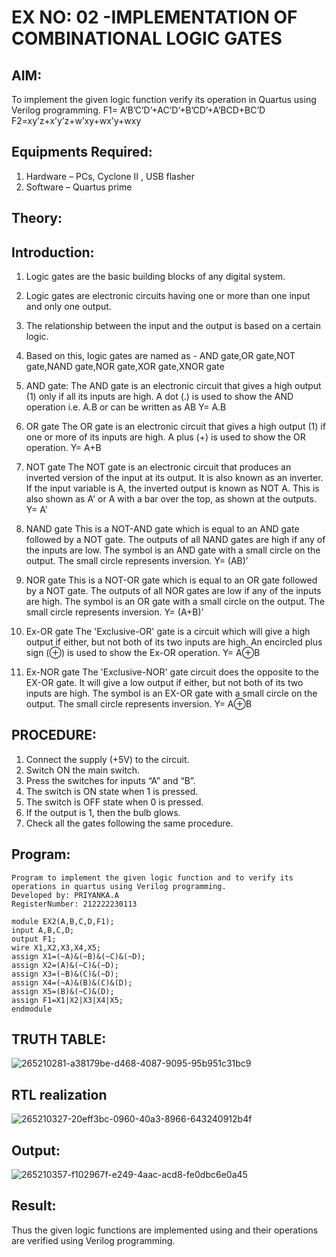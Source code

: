
# EX NO: 02 -IMPLEMENTATION OF COMBINATIONAL LOGIC GATES
## AIM:

To implement the given logic function verify its operation in Quartus using Verilog programming. F1= A’B’C’D’+AC’D’+B’CD’+A’BCD+BC’D F2=xy’z+x’y’z+w’xy+wx’y+wxy
## Equipments Required:

 1. Hardware – PCs, Cyclone II , USB flasher
 2. Software – Quartus prime

## Theory:
## Introduction:

1. Logic gates are the basic building blocks of any digital system.
2. Logic gates are electronic circuits having one or more than one input and only one output.
3. The relationship between the input and the output is based on a certain logic.
4. Based on this, logic gates are named as - AND gate,OR gate,NOT gate,NAND gate,NOR gate,XOR gate,XNOR gate

1. AND gate: The AND gate is an electronic circuit that gives a high output (1) only if all its inputs are high. A dot (.) is used to show the AND operation i.e. A.B or can be written as AB Y= A.B

2. OR gate The OR gate is an electronic circuit that gives a high output (1) if one or more of its inputs are high. A plus (+) is used to show the OR operation. Y= A+B

3. NOT gate The NOT gate is an electronic circuit that produces an inverted version of the input at its output. It is also known as an inverter. If the input variable is A, the inverted output is known as NOT A. This is also shown as A' or A with a bar over the top, as shown at the outputs. Y= A'

4. NAND gate This is a NOT-AND gate which is equal to an AND gate followed by a NOT gate. The outputs of all NAND gates are high if any of the inputs are low. The symbol is an AND gate with a small circle on the output. The small circle represents inversion. Y= (AB)’

 5. NOR gate This is a NOT-OR gate which is equal to an OR gate followed by a NOT gate. The outputs of all NOR gates are low if any of the inputs are high. The symbol is an OR gate with a small circle on the output. The small circle represents inversion. Y= (A+B)’

 6. Ex-OR gate The 'Exclusive-OR' gate is a circuit which will give a high output if either, but not both of its two inputs are high. An encircled plus sign (⊕) is used to show the Ex-OR operation. Y= A⊕B

 7. Ex-NOR gate The 'Exclusive-NOR' gate circuit does the opposite to the EX-OR gate. It will give a low output if either, but not both of its two inputs are high. The symbol is an EX-OR gate with a small circle on the output. The small circle represents inversion. Y= A⊕B

## PROCEDURE:

1. Connect the supply (+5V) to the circuit.
2. Switch ON the main switch.
3. Press the switches for inputs “A” and “B”.
4. The switch is ON state when 1 is pressed.
5. The switch is OFF state when 0 is pressed.
6. If the output is 1, then the bulb glows.
7. Check all the gates following the same procedure.

## Program:
```
Program to implement the given logic function and to verify its operations in quartus using Verilog programming. 
Developed by: PRIYANKA.A 
RegisterNumber: 212222230113

module EX2(A,B,C,D,F1);
input A,B,C,D;
output F1;
wire X1,X2,X3,X4,X5;
assign X1=(~A)&(~B)&(~C)&(~D);
assign X2=(A)&(~C)&(~D);
assign X3=(~B)&(C)&(~D);
assign X4=(~A)&(B)&(C)&(D);
assign X5=(B)&(~C)&(D);
assign F1=X1|X2|X3|X4|X5;
endmodule
```

## TRUTH TABLE:

![265210281-a38179be-d468-4087-9095-95b951c31bc9](https://github.com/PriyankaAnnadurai/Experiment--02-Implementation-of-combinational-logic-/assets/118351569/5d221864-df5b-4b79-822d-3fcfc42508f1)


## RTL realization

![265210327-20eff3bc-0960-40a3-8966-643240912b4f](https://github.com/PriyankaAnnadurai/Experiment--02-Implementation-of-combinational-logic-/assets/118351569/5408cb03-5b89-4f5c-adbb-13a8c273c919)


## Output:

![265210357-f102967f-e249-4aac-acd8-fe0dbc6e0a45](https://github.com/PriyankaAnnadurai/Experiment--02-Implementation-of-combinational-logic-/assets/118351569/1464d06a-33ec-4d99-a720-1e4197de36de)


## Result:

Thus the given logic functions are implemented using and their operations are verified using Verilog programming.
